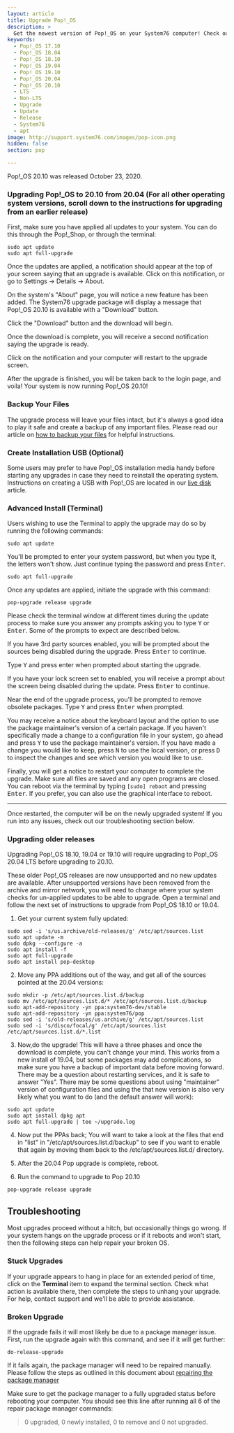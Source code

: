 ```yaml
---
layout: article
title: Upgrade Pop!_OS
description: >
  Get the newest version of Pop!_OS on your System76 computer! Check out our upgrade directions.
keywords:
  - Pop!_OS 17.10
  - Pop!_OS 18.04
  - Pop!_OS 18.10
  - Pop!_OS 19.04
  - Pop!_OS 19.10
  - Pop!_OS 20.04
  - Pop!_OS 20.10
  - LTS
  - Non-LTS
  - Upgrade
  - Update
  - Release
  - System76
  - apt
image: http://support.system76.com/images/pop-icon.png
hidden: false
section: pop

---
```

Pop!\_OS 20.10 was released October 23, 2020.

### Upgrading Pop!\_OS to 20.10 from 20.04 (For all other operating system versions, scroll down to the instructions for upgrading from an earlier release)

First, make sure you have applied all updates to your system. You can do this through the Pop!\_Shop, or through the terminal:

```
sudo apt update
sudo apt full-upgrade
```

Once the updates are applied, a notification should appear at the top of your screen saying that an upgrade is available. Click on this notification, or go to Settings -> Details -> About.

On the system's "About" page, you will notice a new feature has been added. The System76 upgrade package will display a message that Pop!\_OS 20.10 is available with a "Download" button.

Click the "Download" button and the download will begin.

Once the download is complete, you will receive a second notification saying the upgrade is ready.

Click on the notification and your computer will restart to the upgrade screen.

After the upgrade is finished, you will be taken back to the login page, and voila! Your system is now running Pop!\_OS 20.10!

### Backup Your Files

The upgrade process will leave your files intact, but it's always a good idea to play it safe and create a backup of any important files. Please read our article on [how to backup your files](/articles/backup-files/) for helpful instructions.

### Create Installation USB (Optional)

Some users may prefer to have Pop!\_OS installation media handy before starting any upgrades in case they need to reinstall the operating system. Instructions on creating a USB with Pop!\_OS are located in our [live disk](/articles/live-disk/) article.

### Advanced Install (Terminal)

Users wishing to use the Terminal to apply the upgrade may do so by running the following commands:

```
sudo apt update
```
You'll be prompted to enter your system password, but when you type it, the letters won't show. Just continue typing the password and press <kbd>Enter</kbd>.

```
sudo apt full-upgrade
```

Once any updates are applied, initiate the upgrade with this command:

```
pop-upgrade release upgrade
```

Please check the terminal window at different times during the update process to make sure you answer any prompts asking you to type <kbd>Y</kbd> or <kbd>Enter</kbd>. Some of the prompts to expect are described below.

If you have 3rd party sources enabled, you will be prompted about the sources being disabled during the upgrade. Press <kbd>Enter</kbd> to continue.

Type <kbd>Y</kbd> and press enter when prompted about starting the upgrade.

If you have your lock screen set to enabled, you will receive a prompt about the screen being disabled during the update. Press <kbd>Enter</kbd> to continue.

Near the end of the upgrade process, you'll be prompted to remove obsolete packages. Type <kbd>Y</kbd> and press <kbd>Enter</kbd>  when prompted.

You may receive a notice about the keyboard layout and the option to use the package maintainer's version of a certain package. If you haven't specifically made a change to a configuration file in your system, go ahead and press <kbd>Y</kbd> to use the package maintainer's version. If you have made a change you would like to keep, press <kbd>N</kbd> to use the local version, or press <kbd>D</kbd> to inspect the changes and see which version you would like to use.

Finally, you will get a notice to restart your computer to complete the upgrade. Make sure all files are saved and any open programs are closed. You can reboot via the terminal by typing `[sudo] reboot` and pressing <kbd>Enter</kbd>. If you prefer, you can also use the graphical interface to reboot.

---

Once restarted, the computer will be on the newly upgraded system! If you run into any issues, check out our troubleshooting section below.

### Upgrading older releases

Upgrading Pop!\_OS 18.10, 19.04 or 19.10 will require upgrading to Pop!\_OS 20.04 LTS before upgrading to 20.10.

These older Pop!\_OS releases are now unsupported and no new updates are available. After unsupported versions have been removed from the archive and mirror network, you will need to change where your system checks for un-applied updates to be able to upgrade. Open a terminal and follow the next set of instructions to upgrade from Pop!\_OS 18.10 or 19.04.

1) Get your current system fully updated:
```
sudo sed -i 's/us.archive/old-releases/g' /etc/apt/sources.list
sudo apt update -m
sudo dpkg --configure -a
sudo apt install -f
sudo apt full-upgrade
sudo apt install pop-desktop
```

2) Move any PPA additions out of the way, and get all of the sources pointed at the 20.04 versions:
```
sudo mkdir -p /etc/apt/sources.list.d/backup
sudo mv /etc/apt/sources.list.d/* /etc/apt/sources.list.d/backup
sudo apt-add-repository -yn ppa:system76-dev/stable
sudo apt-add-repository -yn ppa:system76/pop
sudo sed -i 's/old-releases/us.archive/g' /etc/apt/sources.list
sudo sed -i 's/disco/focal/g' /etc/apt/sources.list /etc/apt/sources.list.d/*.list
```

3) Now,do the upgrade! This will have a three phases and once the download is complete, you can't change your mind. This works from a new install of 19.04, but some packages may add complications, so make sure you have a backup of important data before moving forward. There may be a question about restarting services, and it is safe to answer "Yes". There may be some questions about using "maintainer" version of configuration files and using the that new version is also very likely what you want to do (and the default answer will work):
```
sudo apt update
sudo apt install dpkg apt
sudo apt full-upgrade | tee ~/upgrade.log
```

4) Now put the PPAs back; You will want to take a look at the files that end in "list" in "/etc/apt/sources.list.d/backup" to see if you want to enable that again by moving them back to the /etc/apt/sources.list.d/ directory.

5) After the 20.04 Pop upgrade is complete, reboot.

6) Run the command to upgrade to Pop 20.10
```
pop-upgrade release upgrade
```
## Troubleshooting

Most upgrades proceed without a hitch, but occasionally things go wrong. If your system hangs on the upgrade process or if it reboots and won't start, then the following steps can help repair your broken OS.

### Stuck Upgrades

If your upgrade appears to hang in place for an extended period of time, click on the **Terminal** item to expand the terminal section. Check what action is available there, then complete the steps to unhang your upgrade. For help, contact support and we'll be able to provide assistance.

### Broken Upgrade

If the upgrade fails it will most likely be due to a package manager issue.  First, run the upgrade again with this command, and see if it will get further:

```
do-release-upgrade
```

If it fails again, the package manager will need to be repaired manually.  Please follow the steps as outlined in this document about [repairing the package manager](/articles/package-manager-pop/)

Make sure to get the package manager to a fully upgraded status before rebooting your computer.  You should see this line after running all 6 of the repair package manager commands:

> 0 upgraded, 0 newly installed, 0 to remove and 0 not upgraded.
